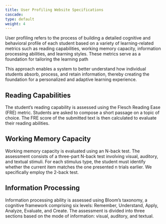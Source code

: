 ```yaml
---
title: User Profiling Website Specifications
cascade:
type: default
weight: 4
---
```


User profiling refers to the process of building a detailed cognitive and behavioral profile of each student based on a variety of learning-related metrics such as reading capabilities, working memory capacity, information processing abilities, and learning styles. These metrics serve as a foundation for tailoring the learning path

This approach enables a system to better understand how individual students absorb, process, and retain information, thereby creating the foundation for a personalized and adaptive learning experience.



## Reading Capabilities

The student’s reading capability is assessed using the Flesch Reading Ease (FRE) metric. Students are asked to compose a short passage on a topic of choice. The FRE score of the submitted text is then calculated to evaluate their reading abilities.

## Working Memory Capacity

 Working memory capacity is evaluated using an N-back test. The assessment consists of a three-part N-back test involving visual, auditory, and textual stimuli. For each stimulus type, the student must identify whether the current item matches the one presented n trials earlier. We specifically employ the 2-back test.

 ## Information Processing

  Information processing ability is assessed using Bloom’s taxonomy, a cognitive framework comprising six levels: Remember, Understand, Apply, Analyze, Evaluate, and Create. The assessment is divided into three sections based on the mode of information: visual, auditory, and textual.

